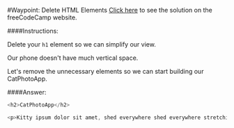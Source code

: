 #Waypoint: Delete HTML Elements
<a href="http://freecodecamp.com/challenges/Waypoint:%20Delete%20HTML%20Elements?solution=%3Ch2%3ECatPhotoApp%3C%2Fh2%3E%0A%0A%3Cp%3EKitty%20ipsum%20dolor%20sit%20amet%2C%20shed%20everywhere%20shed%20everywhere%20stretching%20attack%20your%20ankles%20chase%20the%20red%20dot%2C%20hairball%20run%20catnip%20eat%20the%20grass%20sniff.%3C%2Fp%3E%0A" target="_blank">Click here</a> to see the solution on the freeCodeCamp website.


####Instructions:
<p class="wrappable negative-10">Delete your <code>h1</code> element so we can simplify our view.</p><p class="wrappable negative-10">Our phone doesn&apos;t have much vertical space.</p><p class="wrappable negative-10">Let&apos;s remove the unnecessary elements so we can start building our CatPhotoApp.</p><div class="negative-bottom-margin-30"></div>


####Answer:
```javascript
<h2>CatPhotoApp</h2>

<p>Kitty ipsum dolor sit amet, shed everywhere shed everywhere stretching attack your ankles chase the red dot, hairball run catnip eat the grass sniff.</p>

```